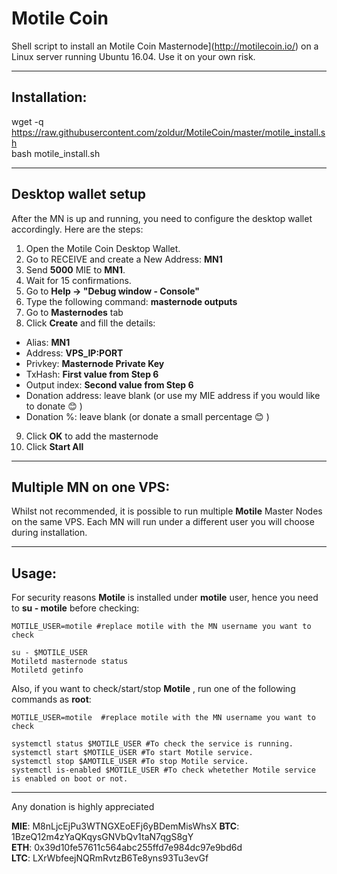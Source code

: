 # Motile Coin
Shell script to install an Motile Coin Masternode](http://motilecoin.io/) on a Linux server running Ubuntu 16.04. Use it on your own risk.  

***
## Installation:  

wget -q https://raw.githubusercontent.com/zoldur/MotileCoin/master/motile_install.sh  
bash motile_install.sh
***

## Desktop wallet setup  

After the MN is up and running, you need to configure the desktop wallet accordingly. Here are the steps:  
1. Open the Motile Coin Desktop Wallet.  
2. Go to RECEIVE and create a New Address: **MN1**  
3. Send **5000** MIE to **MN1**.  
4. Wait for 15 confirmations.  
5. Go to **Help -> "Debug window - Console"**  
6. Type the following command: **masternode outputs**  
7. Go to **Masternodes** tab  
8. Click **Create** and fill the details:  
* Alias: **MN1**  
* Address: **VPS_IP:PORT**  
* Privkey: **Masternode Private Key**  
* TxHash: **First value from Step 6**  
* Output index:  **Second value from Step 6**  
* Donation address: leave blank (or use my MIE address if you would like to donate :blush: )
* Donation %: leave blank  (or donate a small percentage :blush: )
9. Click **OK** to add the masternode  
10. Click **Start All**  

***

## Multiple MN on one VPS:

Whilst not recommended, it is possible to run multiple **Motile** Master Nodes on the same VPS. Each MN will run under a different user you will choose during installation.  

***


## Usage:  

For security reasons **Motile** is installed under **motile** user, hence you need to **su - motile** before checking:    

```
MOTILE_USER=motile #replace motile with the MN username you want to check

su - $MOTILE_USER  
Motiletd masternode status  
Motiletd getinfo  
```  

Also, if you want to check/start/stop **Motile** , run one of the following commands as **root**:

```
MOTILE_USER=motile  #replace motile with the MN username you want to check  
  
systemctl status $MOTILE_USER #To check the service is running.  
systemctl start $MOTILE_USER #To start Motile service.  
systemctl stop $AMOTILE_USER #To stop Motile service.  
systemctl is-enabled $MOTILE_USER #To check whetether Motile service is enabled on boot or not.  
```  

***

  
Any donation is highly appreciated  

**MIE**: M8nLjcEjPu3WTNGXEoEFj6yBDemMisWhsX
**BTC**: 1BzeQ12m4zYaQKqysGNVbQv1taN7qgS8gY  
**ETH**: 0x39d10fe57611c564abc255ffd7e984dc97e9bd6d  
**LTC**: LXrWbfeejNQRmRvtzB6Te8yns93Tu3evGf  


